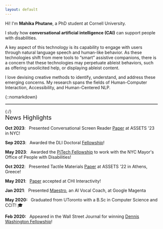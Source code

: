 ```yaml
---
layout: default
---
```


<div class="lead pretty-links">

Hi! I'm **Mahika Phutane**, a PhD student at Cornell University. 

</div>


I study how **conversational artificial intelligence (CAI)** can support people with disabilities. 

A key aspect of this technology is its capability to engage with users through natural language speech and human-like behavior. As these technologies shift from mere tools to “smart” assistive companions, there is a concern that these technologies may perpetuate ableist behaviors, such as offering unsolicited help, or displaying ableist content. 

I love devising creative methods to identify, understand, and address these emerging concerns. My research spans the fields of Human-Computer Interaction, Accessibility, and Human-Centered NLP.
&nbsp;

{::nomarkdown}
<hr style="border:0.5px solid silver">
{:/}

<div style="font-size: 20px;">
News Highlights
</div>

**Oct 2023**: &ensp;Presented Conversational Screen Reader [Paper](https://dl.acm.org/doi/10.1145/3597638.3608404) at ASSETS '23 in NYC!

**Sep 2023**: &ensp;Awarded the DLI Doctoral [Fellowship](https://www.dli.tech.cornell.edu/people)!

**May 2023**: &ensp;Awarded the [PiTech Fellowship](https://www.pi.tech.cornell.edu/spotlight/siegel-pitech-impact-fellowship-in-its-third-year) 
to work with the NYC Mayor's Office of People with Disabilities! 

**Oct 2022**: &ensp;Presented Tactile Materials [Paper](https://dl.acm.org/doi/abs/10.1145/3508364) at ASSETS '22 in Athens, Greece!

**May 2021**: &ensp;[Paper](https://dl.acm.org/doi/10.1145/3411763.3451574) accepted at CHI Interactivity!

**Jan 2021**: &ensp;Presented [Maestro](https://magenta.tensorflow.org/maestro-vocal-coach), an AI Vocal Coach, at Google Magenta

**May 2020:** &ensp;Graduated from UToronto with a B.Sc in Computer Science and CCIT! 🎓

**Feb 2020:** &ensp;Appeared in the Wall Street Journal for winning [Dennis Washington Fellowship](https://www.utm.utoronto.ca/main-news/scholarship-gives-former-utm-student-push-strive-something-bigger)!

<!-- Thank you for being here, and I welcome you to read further where I delve more into:
  - [my past](about/), my prior research work and undergrad experience
  - [my current happenings](work/), my current research endeavours
  - [my future](/), brainstormed ideas for upcoming projects (TODO) -->

  <!-- You would normally put your [full name](about/) here and say something *smart* about yourself. -->

  <!-- This could also be the good place to say were you are coming from, what you [do for a living](work/) and maybe what you are [interested in](projects/). You might also be [writing](articles/) about stuff.  -->

  <!-- But after all this is your site and I'm just a **placeholder text** so what would i know about some *home page content*. -->

